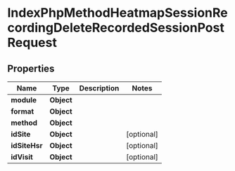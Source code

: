 

# IndexPhpMethodHeatmapSessionRecordingDeleteRecordedSessionPostRequest


## Properties

| Name | Type | Description | Notes |
|------------ | ------------- | ------------- | -------------|
|**module** | **Object** |  |  |
|**format** | **Object** |  |  |
|**method** | **Object** |  |  |
|**idSite** | **Object** |  |  [optional] |
|**idSiteHsr** | **Object** |  |  [optional] |
|**idVisit** | **Object** |  |  [optional] |



